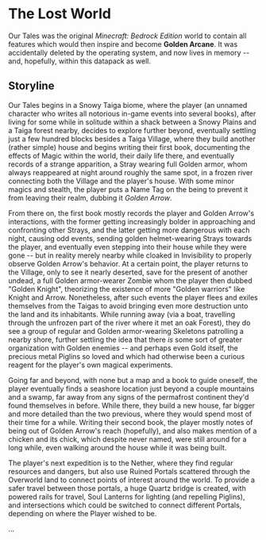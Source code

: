 # The Lost World

Our Tales was the original *Minecraft: Bedrock Edition* world to contain all features which would then inspire and become **Golden Arcane**. It was accidentally deleted by the operating system, and now lives in memory -- and, hopefully, within this datapack as well.

## Storyline

Our Tales begins in a Snowy Taiga biome, where the player (an unnamed character who writes all notorious in-game events into several books), after living for some while in solitude within a shack between a Snowy Plains and a Taiga forest nearby, decides to explore further beyond, eventually settling just a few hundred blocks besides a Taiga Village, where they build another (rather simple) house and begins writing their first book, documenting the effects of Magic within the world, their daily life there, and eventually records of a strange apparition, a Stray wearing full Golden armor, whom always reappeared at night around roughly the same spot, in a frozen river connecting both the Village and the player's house. With some minor magics and stealth, the player puts a Name Tag on the being to prevent it from leaving their realm, dubbing it *Golden Arrow*.

From there on, the first book mostly records the player and Golden Arrow's interactions, with the former getting increasingly bolder in approaching and confronting other Strays, and the latter getting more dangerous with each night, causing odd events, sending golden helmet-wearing Strays towards the player, and eventually even stepping into their house  while they were gone -- but in reality merely nearby while cloaked in Invisibility to properly observe Golden Arrow's behavior. At a certain point, the player returns to the Village, only to see it nearly deserted, save for the present of another undead, a full Golden armor-wearer Zombie whom the player then dubbed "Golden Knight", theorizing the existence of more "Golden warriors" like Knight and Arrow. Nonetheless, after such events the player flees and exiles themselves from the Taigas to avoid bringing even more destruction unto the land and its inhabitants. While running away (via a boat, travelling through the unfrozen part of the river where it met an oak Forest), they do see a group of regular and Golden armor-wearing Skeletons patrolling a nearby shore, further settling the idea that there *is* some sort of greater organization with Golden enemies -- and perhaps even Gold itself, the precious metal Piglins so loved and which had otherwise been a curious reagent for the player's own magical experiments.

Going far and beyond, with none but a map and a book to guide oneself, the player eventually finds a seashore location just beyond a couple mountains and a swamp, far away from any signs of the permafrost continent they'd found themselves in before. While there, they build a new house, far bigger and more detailed than the two previous, where they would spend most of their time for a while. Writing their second book, the player mostly notes of being out of Golden Arrow's reach (hopefully), and also makes mention of a chicken and its chick, which despite never named, were still around for a long while, even walking around the house while it was being built.

The player's next expedition is to the Nether, where they find regular resources and dangers, but also use Ruined Portals scattered through the Overworld land to connect points of interest around the world. To provide a safer travel between those portals, a huge Quartz bridge is created, with powered rails for travel, Soul Lanterns for lighting (and repelling Piglins), and intersections which could be switched to connect different Portals, depending on where the Player wished to be.

...
